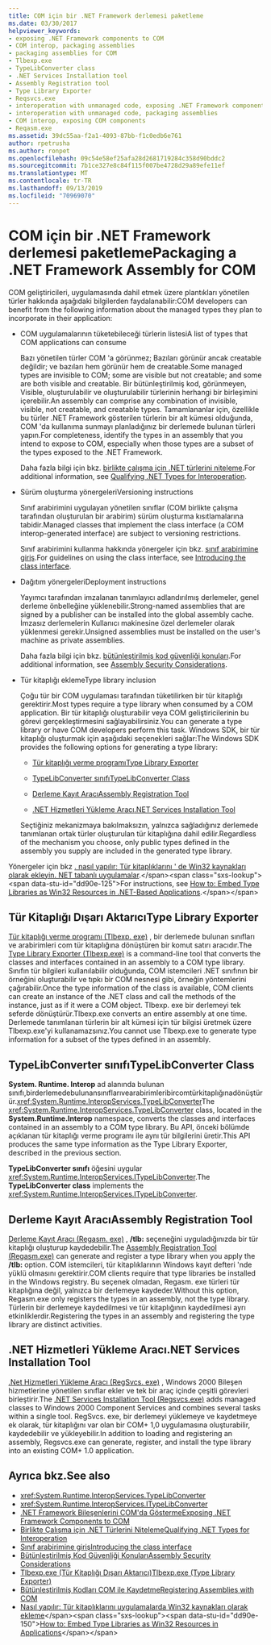 ```yaml
---
title: COM için bir .NET Framework derlemesi paketleme
ms.date: 03/30/2017
helpviewer_keywords:
- exposing .NET Framework components to COM
- COM interop, packaging assemblies
- packaging assemblies for COM
- Tlbexp.exe
- TypeLibConverter class
- .NET Services Installation tool
- Assembly Registration tool
- Type Library Exporter
- Reqsvcs.exe
- interoperation with unmanaged code, exposing .NET Framework components
- interoperation with unmanaged code, packaging assemblies
- COM interop, exposing COM components
- Reqasm.exe
ms.assetid: 39dc55aa-f2a1-4093-87bb-f1c0edb6e761
author: rpetrusha
ms.author: ronpet
ms.openlocfilehash: 09c54e58ef25afa28d2681719284c358d90bddc2
ms.sourcegitcommit: 7b1ce327e8c84f115f007be4728d29a89efe11ef
ms.translationtype: MT
ms.contentlocale: tr-TR
ms.lasthandoff: 09/13/2019
ms.locfileid: "70969070"
---
```

# <a name="packaging-a-net-framework-assembly-for-com"></a><span data-ttu-id="dd90e-102">COM için bir .NET Framework derlemesi paketleme</span><span class="sxs-lookup"><span data-stu-id="dd90e-102">Packaging a .NET Framework Assembly for COM</span></span>

<span data-ttu-id="dd90e-103">COM geliştiricileri, uygulamasında dahil etmek üzere plantıkları yönetilen türler hakkında aşağıdaki bilgilerden faydalanabilir:</span><span class="sxs-lookup"><span data-stu-id="dd90e-103">COM developers can benefit from the following information about the managed types they plan to incorporate in their application:</span></span>

- <span data-ttu-id="dd90e-104">COM uygulamalarının tüketebileceği türlerin listesi</span><span class="sxs-lookup"><span data-stu-id="dd90e-104">A list of types that COM applications can consume</span></span>

  <span data-ttu-id="dd90e-105">Bazı yönetilen türler COM 'a görünmez; Bazıları görünür ancak creatable değildir; ve bazıları hem görünür hem de creatable.</span><span class="sxs-lookup"><span data-stu-id="dd90e-105">Some managed types are invisible to COM; some are visible but not creatable; and some are both visible and creatable.</span></span> <span data-ttu-id="dd90e-106">Bir bütünleştirilmiş kod, görünmeyen, Visible, oluşturulabilir ve oluşturulabilir türlerinin herhangi bir birleşimini içerebilir.</span><span class="sxs-lookup"><span data-stu-id="dd90e-106">An assembly can comprise any combination of invisible, visible, not creatable, and creatable types.</span></span> <span data-ttu-id="dd90e-107">Tamamlananlar için, özellikle bu türler .NET Framework gösterilen türlerin bir alt kümesi olduğunda, COM 'da kullanıma sunmayı planladığınız bir derlemede bulunan türleri yapın.</span><span class="sxs-lookup"><span data-stu-id="dd90e-107">For completeness, identify the types in an assembly that you intend to expose to COM, especially when those types are a subset of the types exposed to the .NET Framework.</span></span>

  <span data-ttu-id="dd90e-108">Daha fazla bilgi için bkz. [birlikte çalışma için .NET türlerini niteleme](../../standard/native-interop/qualify-net-types-for-interoperation.md).</span><span class="sxs-lookup"><span data-stu-id="dd90e-108">For additional information, see [Qualifying .NET Types for Interoperation](../../standard/native-interop/qualify-net-types-for-interoperation.md).</span></span>

- <span data-ttu-id="dd90e-109">Sürüm oluşturma yönergeleri</span><span class="sxs-lookup"><span data-stu-id="dd90e-109">Versioning instructions</span></span>

  <span data-ttu-id="dd90e-110">Sınıf arabirimini uygulayan yönetilen sınıflar (COM birlikte çalışma tarafından oluşturulan bir arabirim) sürüm oluşturma kısıtlamalarına tabidir.</span><span class="sxs-lookup"><span data-stu-id="dd90e-110">Managed classes that implement the class interface (a COM interop-generated interface) are subject to versioning restrictions.</span></span>

  <span data-ttu-id="dd90e-111">Sınıf arabirimini kullanma hakkında yönergeler için bkz. [sınıf arabirimine giriş](../../standard/native-interop/com-callable-wrapper.md#introducing-the-class-interface).</span><span class="sxs-lookup"><span data-stu-id="dd90e-111">For guidelines on using the class interface, see [Introducing the class interface](../../standard/native-interop/com-callable-wrapper.md#introducing-the-class-interface).</span></span>

- <span data-ttu-id="dd90e-112">Dağıtım yönergeleri</span><span class="sxs-lookup"><span data-stu-id="dd90e-112">Deployment instructions</span></span>

  <span data-ttu-id="dd90e-113">Yayımcı tarafından imzalanan tanımlayıcı adlandırılmış derlemeler, genel derleme önbelleğine yüklenebilir.</span><span class="sxs-lookup"><span data-stu-id="dd90e-113">Strong-named assemblies that are signed by a publisher can be installed into the global assembly cache.</span></span> <span data-ttu-id="dd90e-114">İmzasız derlemelerin Kullanıcı makinesine özel derlemeler olarak yüklenmesi gerekir.</span><span class="sxs-lookup"><span data-stu-id="dd90e-114">Unsigned assemblies must be installed on the user's machine as private assemblies.</span></span>

  <span data-ttu-id="dd90e-115">Daha fazla bilgi için bkz. [bütünleştirilmiş kod güvenliği konuları](../../standard/assembly/security-considerations.md).</span><span class="sxs-lookup"><span data-stu-id="dd90e-115">For additional information, see [Assembly Security Considerations](../../standard/assembly/security-considerations.md).</span></span>

- <span data-ttu-id="dd90e-116">Tür kitaplığı ekleme</span><span class="sxs-lookup"><span data-stu-id="dd90e-116">Type library inclusion</span></span>

  <span data-ttu-id="dd90e-117">Çoğu tür bir COM uygulaması tarafından tüketilirken bir tür kitaplığı gerektirir.</span><span class="sxs-lookup"><span data-stu-id="dd90e-117">Most types require a type library when consumed by a COM application.</span></span> <span data-ttu-id="dd90e-118">Bir tür kitaplığı oluşturabilir veya COM geliştiricilerinin bu görevi gerçekleştirmesini sağlayabilirsiniz.</span><span class="sxs-lookup"><span data-stu-id="dd90e-118">You can generate a type library or have COM developers perform this task.</span></span> <span data-ttu-id="dd90e-119">Windows SDK, bir tür kitaplığı oluşturmak için aşağıdaki seçenekleri sağlar:</span><span class="sxs-lookup"><span data-stu-id="dd90e-119">The Windows SDK provides the following options for generating a type library:</span></span>

  - [<span data-ttu-id="dd90e-120">Tür kitaplığı verme programı</span><span class="sxs-lookup"><span data-stu-id="dd90e-120">Type Library Exporter</span></span>](#cpconpackagingassemblyforcomanchor1)

  - [<span data-ttu-id="dd90e-121">TypeLibConverter sınıfı</span><span class="sxs-lookup"><span data-stu-id="dd90e-121">TypeLibConverter Class</span></span>](#cpconpackagingassemblyforcomanchor2)

  - [<span data-ttu-id="dd90e-122">Derleme Kayıt Aracı</span><span class="sxs-lookup"><span data-stu-id="dd90e-122">Assembly Registration Tool</span></span>](#cpconpackagingassemblyforcomanchor3)

  - [<span data-ttu-id="dd90e-123">.NET Hizmetleri Yükleme Aracı</span><span class="sxs-lookup"><span data-stu-id="dd90e-123">.NET Services Installation Tool</span></span>](#cpconpackagingassemblyforcomanchor4)

  <span data-ttu-id="dd90e-124">Seçtiğiniz mekanizmaya bakılmaksızın, yalnızca sağladığınız derlemede tanımlanan ortak türler oluşturulan tür kitaplığına dahil edilir.</span><span class="sxs-lookup"><span data-stu-id="dd90e-124">Regardless of the mechanism you choose, only public types defined in the assembly you supply are included in the generated type library.</span></span>

<span data-ttu-id="dd90e-125">Yönergeler için bkz [. nasıl yapılır: Tür kitaplıklarını ' de Win32 kaynakları olarak ekleyin. NET tabanlı uygulamalar](https://docs.microsoft.com/previous-versions/dotnet/netframework-4.0/ww9a897z(v=vs.100)).</span><span class="sxs-lookup"><span data-stu-id="dd90e-125">For instructions, see [How to: Embed Type Libraries as Win32 Resources in .NET-Based Applications](https://docs.microsoft.com/previous-versions/dotnet/netframework-4.0/ww9a897z(v=vs.100)).</span></span>

<a name="cpconpackagingassemblyforcomanchor1"></a>

## <a name="type-library-exporter"></a><span data-ttu-id="dd90e-126">Tür Kitaplığı Dışarı Aktarıcı</span><span class="sxs-lookup"><span data-stu-id="dd90e-126">Type Library Exporter</span></span>

<span data-ttu-id="dd90e-127">[Tür kitaplığı verme programı (Tlbexp. exe)](../tools/tlbexp-exe-type-library-exporter.md) , bir derlemede bulunan sınıfları ve arabirimleri com tür kitaplığına dönüştüren bir komut satırı aracıdır.</span><span class="sxs-lookup"><span data-stu-id="dd90e-127">The [Type Library Exporter (Tlbexp.exe)](../tools/tlbexp-exe-type-library-exporter.md) is a command-line tool that converts the classes and interfaces contained in an assembly to a COM type library.</span></span> <span data-ttu-id="dd90e-128">Sınıfın tür bilgileri kullanılabilir olduğunda, COM istemcileri .NET sınıfının bir örneğini oluşturabilir ve tıpkı bir COM nesnesi gibi, örneğin yöntemlerini çağırabilir.</span><span class="sxs-lookup"><span data-stu-id="dd90e-128">Once the type information of the class is available, COM clients can create an instance of the .NET class and call the methods of the instance, just as if it were a COM object.</span></span> <span data-ttu-id="dd90e-129">Tlbexp. exe bir derlemeyi tek seferde dönüştürür.</span><span class="sxs-lookup"><span data-stu-id="dd90e-129">Tlbexp.exe converts an entire assembly at one time.</span></span> <span data-ttu-id="dd90e-130">Derlemede tanımlanan türlerin bir alt kümesi için tür bilgisi üretmek üzere Tlbexp.exe'yi kullanamazsınız.</span><span class="sxs-lookup"><span data-stu-id="dd90e-130">You cannot use Tlbexp.exe to generate type information for a subset of the types defined in an assembly.</span></span>

<a name="cpconpackagingassemblyforcomanchor2"></a>

## <a name="typelibconverter-class"></a><span data-ttu-id="dd90e-131">TypeLibConverter sınıfı</span><span class="sxs-lookup"><span data-stu-id="dd90e-131">TypeLibConverter Class</span></span>

<span data-ttu-id="dd90e-132">**System. Runtime. Interop** ad alanında bulunan sınıfı,birderlemedebulunansınıflarıvearabirimleribircomtürkitaplığınadönüştürür.<xref:System.Runtime.InteropServices.TypeLibConverter></span><span class="sxs-lookup"><span data-stu-id="dd90e-132">The <xref:System.Runtime.InteropServices.TypeLibConverter> class, located in the **System.Runtime.Interop** namespace, converts the classes and interfaces contained in an assembly to a COM type library.</span></span> <span data-ttu-id="dd90e-133">Bu API, önceki bölümde açıklanan tür kitaplığı verme programı ile aynı tür bilgilerini üretir.</span><span class="sxs-lookup"><span data-stu-id="dd90e-133">This API produces the same type information as the Type Library Exporter, described in the previous section.</span></span>

<span data-ttu-id="dd90e-134">**TypeLibConverter sınıfı** öğesini uygular <xref:System.Runtime.InteropServices.ITypeLibConverter>.</span><span class="sxs-lookup"><span data-stu-id="dd90e-134">The **TypeLibConverter class** implements the <xref:System.Runtime.InteropServices.ITypeLibConverter>.</span></span>

<a name="cpconpackagingassemblyforcomanchor3"></a>

## <a name="assembly-registration-tool"></a><span data-ttu-id="dd90e-135">Derleme Kayıt Aracı</span><span class="sxs-lookup"><span data-stu-id="dd90e-135">Assembly Registration Tool</span></span>

<span data-ttu-id="dd90e-136">[Derleme Kayıt Aracı (Regasm. exe)](../tools/regasm-exe-assembly-registration-tool.md) , **/tlb:** seçeneğini uyguladığınızda bir tür kitaplığı oluşturup kaydedebilir.</span><span class="sxs-lookup"><span data-stu-id="dd90e-136">The [Assembly Registration Tool (Regasm.exe)](../tools/regasm-exe-assembly-registration-tool.md) can generate and register a type library when you apply the **/tlb:** option.</span></span> <span data-ttu-id="dd90e-137">COM istemcileri, tür kitaplıklarının Windows kayıt defteri 'nde yüklü olmasını gerektirir.</span><span class="sxs-lookup"><span data-stu-id="dd90e-137">COM clients require that type libraries be installed in the Windows registry.</span></span> <span data-ttu-id="dd90e-138">Bu seçenek olmadan, Regasm. exe türleri tür kitaplığına değil, yalnızca bir derlemeye kaydeder.</span><span class="sxs-lookup"><span data-stu-id="dd90e-138">Without this option, Regasm.exe only registers the types in an assembly, not the type library.</span></span> <span data-ttu-id="dd90e-139">Türlerin bir derlemeye kaydedilmesi ve tür kitaplığının kaydedilmesi ayrı etkinliklerdir.</span><span class="sxs-lookup"><span data-stu-id="dd90e-139">Registering the types in an assembly and registering the type library are distinct activities.</span></span>

<a name="cpconpackagingassemblyforcomanchor4"></a>

## <a name="net-services-installation-tool"></a><span data-ttu-id="dd90e-140">.NET Hizmetleri Yükleme Aracı</span><span class="sxs-lookup"><span data-stu-id="dd90e-140">.NET Services Installation Tool</span></span>

<span data-ttu-id="dd90e-141">[.Net Hizmetleri Yükleme Aracı (RegSvcs. exe)](../tools/regsvcs-exe-net-services-installation-tool.md) , Windows 2000 Bileşen hizmetlerine yönetilen sınıflar ekler ve tek bir araç içinde çeşitli görevleri birleştirir.</span><span class="sxs-lookup"><span data-stu-id="dd90e-141">The [.NET Services Installation Tool (Regsvcs.exe)](../tools/regsvcs-exe-net-services-installation-tool.md) adds managed classes to Windows 2000 Component Services and combines several tasks within a single tool.</span></span> <span data-ttu-id="dd90e-142">RegSvcs. exe, bir derlemeyi yüklemeye ve kaydetmeye ek olarak, tür kitaplığını var olan bir COM+ 1,0 uygulamasına oluşturabilir, kaydedebilir ve yükleyebilir.</span><span class="sxs-lookup"><span data-stu-id="dd90e-142">In addition to loading and registering an assembly, Regsvcs.exe can generate, register, and install the type library into an existing COM+ 1.0 application.</span></span>

## <a name="see-also"></a><span data-ttu-id="dd90e-143">Ayrıca bkz.</span><span class="sxs-lookup"><span data-stu-id="dd90e-143">See also</span></span>

- <xref:System.Runtime.InteropServices.TypeLibConverter>
- <xref:System.Runtime.InteropServices.ITypeLibConverter>
- [<span data-ttu-id="dd90e-144">.NET Framework Bileşenlerini COM'da Gösterme</span><span class="sxs-lookup"><span data-stu-id="dd90e-144">Exposing .NET Framework Components to COM</span></span>](exposing-dotnet-components-to-com.md)
- [<span data-ttu-id="dd90e-145">Birlikte Çalışma için .NET Türlerini Niteleme</span><span class="sxs-lookup"><span data-stu-id="dd90e-145">Qualifying .NET Types for Interoperation</span></span>](../../standard/native-interop/qualify-net-types-for-interoperation.md)
- [<span data-ttu-id="dd90e-146">Sınıf arabirimine giriş</span><span class="sxs-lookup"><span data-stu-id="dd90e-146">Introducing the class interface</span></span>](../../standard/native-interop/com-callable-wrapper.md#introducing-the-class-interface)
- [<span data-ttu-id="dd90e-147">Bütünleştirilmiş Kod Güvenliği Konuları</span><span class="sxs-lookup"><span data-stu-id="dd90e-147">Assembly Security Considerations</span></span>](../../standard/assembly/security-considerations.md)
- [<span data-ttu-id="dd90e-148">Tlbexp.exe (Tür Kitaplığı Dışarı Aktarıcı)</span><span class="sxs-lookup"><span data-stu-id="dd90e-148">Tlbexp.exe (Type Library Exporter)</span></span>](../tools/tlbexp-exe-type-library-exporter.md)
- [<span data-ttu-id="dd90e-149">Bütünleştirilmiş Kodları COM ile Kaydetme</span><span class="sxs-lookup"><span data-stu-id="dd90e-149">Registering Assemblies with COM</span></span>](registering-assemblies-with-com.md)
- <span data-ttu-id="dd90e-150">[Nasıl yapılır: Tür kitaplıklarını uygulamalarda Win32 kaynakları olarak ekleme](https://docs.microsoft.com/previous-versions/dotnet/netframework-4.0/ww9a897z(v=vs.100))</span><span class="sxs-lookup"><span data-stu-id="dd90e-150">[How to: Embed Type Libraries as Win32 Resources in Applications](https://docs.microsoft.com/previous-versions/dotnet/netframework-4.0/ww9a897z(v=vs.100))</span></span>
